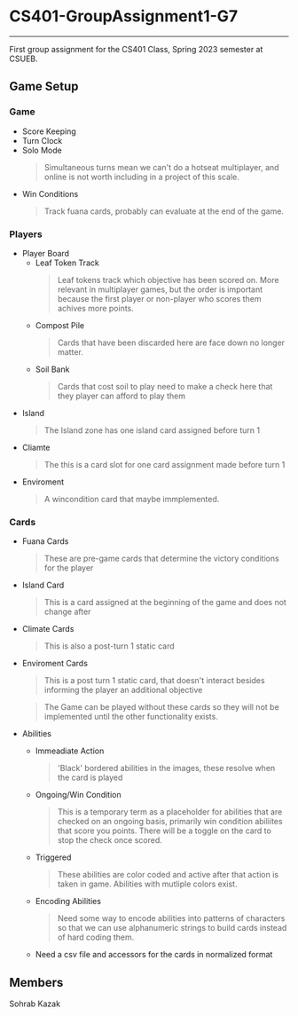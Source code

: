 # CS401-GroupAssignment1-G7

---

First group assignment for the CS401 Class, Spring 2023 semester at CSUEB.

## Game Setup

### Game

- Score Keeping
- Turn Clock
- Solo Mode
  > Simultaneous turns mean we can't do a hotseat multiplayer, and online is not worth including in a project of this scale.
- Win Conditions
  > Track fuana cards, probably can evaluate at the end of the game.

### Players

- Player Board
  - Leaf Token Track
    > Leaf tokens track which objective has been scored on. More relevant in multiplayer games, but the order is important because the first player or non-player who scores them achives more points.
  - Compost Pile
    > Cards that have been discarded here are face down no longer matter.
  - Soil Bank
    > Cards that cost soil to play need to make a check here that they player can afford to play them
- Island
  > The Island zone has one island card assigned before turn 1
- Cliamte
  > The this is a card slot for one card assignment made before turn 1
- Enviroment
  > A wincondition card that maybe immplemented.

### Cards

- Fuana Cards
  > These are pre-game cards that determine the victory conditions for the player
- Island Card
  > This is a card assigned at the beginning of the game and does not change after
- Climate Cards
  > This is also a post-turn 1 static card
- Enviroment Cards

  > This is a post turn 1 static card, that doesn't interact besides informing the player an additional objective

  > The Game can be played without these cards so they will not be implemented until the other functionality exists.

- Abilities
  - Immeadiate Action
    > 'Black' bordered abilities in the images, these resolve when the card is played
  - Ongoing/Win Condition
    > This is a temporary term as a placeholder for abilities that are checked on an ongoing basis, primarily win condition abiliites that score you points. There will be a toggle on the card to stop the check once scored.
  - Triggered
    > These abilities are color coded and active after that action is taken in game. Abilities with mutliple colors exist.
  - Encoding Abilities
    > Need some way to encode abilities into patterns of characters so that we can use alphanumeric strings to build cards instead of hard coding them.
  - Need a csv file and accessors for the cards in normalized format

## Members

Sohrab Kazak
